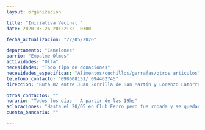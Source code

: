 ```yaml
---
layout: organizacion

title: "Iniciativa Vecinal "
date: 2020-05-26 20:22:32 -0300

fecha_actualizacion: "22/05/2020"

departamento: "Canelones"
barrio: "Empalme Olmos"
actividades: "Olla"
necesidades: "Todo tipo de donaciones"
necesidades_especificas: "Alimentos/cuchillos/garrafas/otros articulos"
telefono_contacto: "098608151/ 094462745"
direccion: "Ruta 82 entre Juan Zorrilla de San Martín y Lorenzo Latorre, Club Unión de Empalme Olmos"

otros_contactos: ""
horario: "Todos los días - A partir de las 19hs"
aclaraciones: "Hasta el 20/05 en Club Ferro pero fue robada y se quedaron sin nada, mudaron las instalaciones pero siguen necesitando articulos.  En situación de urgencia"
cuenta_bancaria: ""

---
```

